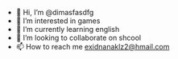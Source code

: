 - 👋 Hi, I’m @dimasfasdfg
- 👀 I’m interested in games
- 🌱 I’m currently learning english
- 💞️ I’m looking to collaborate on shcool
- 📫 How to reach me exidnanaklz2@hmail.com

<!---
dimasfasdfg/dimasfasdfg is a ✨ special ✨ repository because its `README.md` (this file) appears on your GitHub profile.
You can click the Preview link to take a look at your changes.
--->
